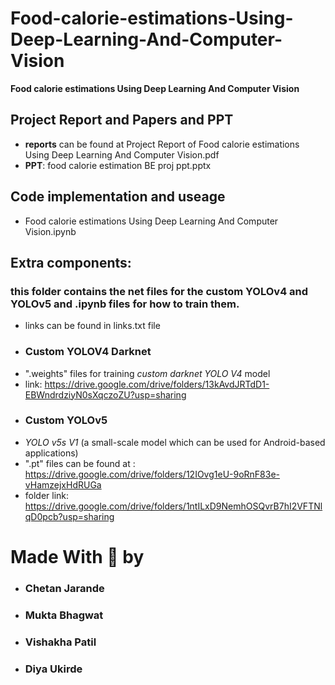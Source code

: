 # Food-calorie-estimations-Using-Deep-Learning-And-Computer-Vision
**Food calorie estimations Using Deep Learning And  Computer Vision**

##  Project Report and Papers and PPT
* **reports** can be found at Project Report of Food calorie estimations Using Deep Learning And Computer Vision.pdf
* **PPT**: food calorie estimation BE proj ppt.pptx 
## Code implementation and useage
* Food calorie estimations Using Deep Learning And Computer Vision.ipynb

## **Extra components**:
### this folder contains the net files for the custom YOLOv4 and YOLOv5 and .ipynb files for how to train them.
* links can be found in links.txt file

* ### Custom YOLOV4 Darknet

- ".weights" files for training *custom darknet YOLO V4* model 
- link: https://drive.google.com/drive/folders/13kAvdJRTdD1-EBWndrdziyN0sXqczoZU?usp=sharing


* ### Custom YOLOv5 

- *YOLO v5s V1* (a small-scale model which can be used for Android-based applications)
- ".pt" files can be found at : https://drive.google.com/drive/folders/12IOvg1eU-9oRnF83e-vHamzejxHdRUGa
- folder link:  https://drive.google.com/drive/folders/1ntILxD9NemhOSQvrB7hI2VFTNlqD0pcb?usp=sharing


# Made  With 💖 by 
* ### **Chetan Jarande**
* ### **Mukta  Bhagwat**
* ### **Vishakha Patil**
* ### **Diya Ukirde**
 